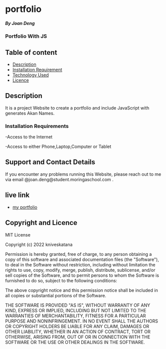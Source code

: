 # portfolio

##### By Joan Deng

### Portfolio With JS

## Table of content

- [Description](#description)
- [Installation Requirement](#Installation)
- [Technology Used](#technology-used)
- [Licence](#licence)


## Description

<p> It is a project Website to create a portfolio and include JavaScript with generates Akan Names.</p>

### Installation Requirements

-Access to the Internet

-Access to either Phone,Laptop,Computer or Tablet

## Support and Contact Details
<p> If you encounter any problems running this Website, please reach out to me via email @joan.deng@student.moringaschool.com .</p>

## live link
* [my portfolio](https://kniveskatana.github.io/portfolio/)

## Copyright and Licence

MIT License

Copyright (c) 2022 kniveskatana

Permission is hereby granted, free of charge, to any person obtaining a copy
of this software and associated documentation files (the "Software"), to deal
in the Software without restriction, including without limitation the rights
to use, copy, modify, merge, publish, distribute, sublicense, and/or sell
copies of the Software, and to permit persons to whom the Software is
furnished to do so, subject to the following conditions:

The above copyright notice and this permission notice shall be included in all
copies or substantial portions of the Software.

THE SOFTWARE IS PROVIDED "AS IS", WITHOUT WARRANTY OF ANY KIND, EXPRESS OR
IMPLIED, INCLUDING BUT NOT LIMITED TO THE WARRANTIES OF MERCHANTABILITY,
FITNESS FOR A PARTICULAR PURPOSE AND NONINFRINGEMENT. IN NO EVENT SHALL THE
AUTHORS OR COPYRIGHT HOLDERS BE LIABLE FOR ANY CLAIM, DAMAGES OR OTHER
LIABILITY, WHETHER IN AN ACTION OF CONTRACT, TORT OR OTHERWISE, ARISING FROM,
OUT OF OR IN CONNECTION WITH THE SOFTWARE OR THE USE OR OTHER DEALINGS IN THE
SOFTWARE.